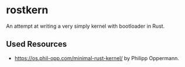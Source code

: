 # rostkern

An attempt at writing a very simply kernel with bootloader in Rust.

## Used Resources

* https://os.phil-opp.com/minimal-rust-kernel/ by Philipp Oppermann.
